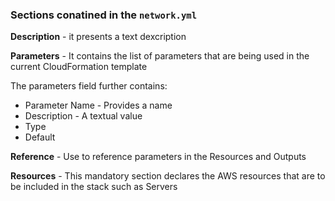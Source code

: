 ### Sections conatined in the ```network.yml```

**Description** - it presents a text dexcription

**Parameters** - It contains the list of parameters that are being used in the current CloudFormation template

The parameters field further contains:

- Parameter Name - Provides a name 
- Description - A textual value
- Type
- Default

**Reference** - Use to reference parameters in the Resources and Outputs

**Resources** - This mandatory section declares the AWS resources that are to be included in the stack such as Servers

